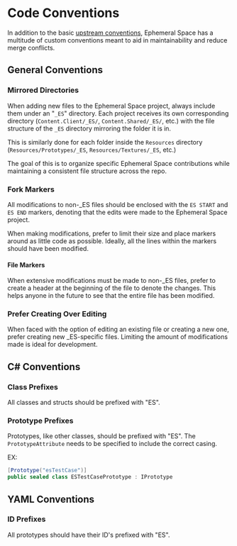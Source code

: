 # Code Conventions

In addition to the basic [upstream conventions](https://docs.spacestation14.com/en/general-development/codebase-info/conventions.html), Ephemeral Space has a multitude of custom conventions meant to aid in maintainability and reduce merge conflicts.

## General Conventions

### Mirrored Directories

When adding new files to the Ephemeral Space project, always include them under an "`_ES`" directory.
Each project receives its own corresponding directory (`Content.Client/_ES/`, `Content.Shared/_ES/`, etc.) with the file structure of the `_ES` directory mirroring the folder it is in.

This is similarly done for each folder inside the `Resources` directory (`Resources/Prototypes/_ES`, `Resources/Textures/_ES`, etc.)

The goal of this is to organize specific Ephemeral Space contributions while maintaining a consistent file structure across the repo.

### Fork Markers

All modifications to non-_ES files should be enclosed with the `ES START` and `ES END` markers, denoting that the edits were made to the Ephemeral Space project.

When making modifications, prefer to limit their size and place markers around as little code as possible.
Ideally, all the lines within the markers should have been modified.

#### File Markers

When extensive modifications must be made to non-_ES files, prefer to create a header at the beginning of the file to denote the changes.
This helps anyone in the future to see that the entire file has been modified.

### Prefer Creating Over Editing

When faced with the option of editing an existing file or creating a new one, prefer creating new _ES-specific files.
Limiting the amount of modifications made is ideal for development.

## C# Conventions

### Class Prefixes

All classes and structs should be prefixed with "ES".

### Prototype Prefixes

Prototypes, like other classes, should be prefixed with "ES".
The `PrototypeAttribute` needs to be specified to include the correct casing.

EX:
```csharp
[Prototype("esTestCase")]
public sealed class ESTestCasePrototype : IPrototype
```

## YAML Conventions

### ID Prefixes

All prototypes should have their ID's prefixed with "ES".
